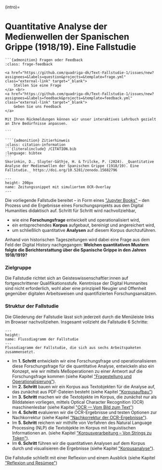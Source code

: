 (intro)=
# Quantitative Analyse der Medienwellen der Spanischen Grippe (1918/19). Eine Fallstudie

````{margin}
```{admonition} Fragen oder Feedback 
:class: frage-feedback

<a href="https://github.com/quadriga-dk/Text-Fallstudie-1/issues/new?assignees=&labels=question&projects=&template=frage.yml" class="external-link" target="_blank">
    Stellen Sie eine Frage
</a> <br>
<a href="https://github.com/quadriga-dk/Text-Fallstudie-1/issues/new?assignees=&labels=feedback&projects=&template=feedback.yml" class="external-link" target="_blank">
    Geben Sie uns Feedback
</a>

Mit Ihren Rückmeldungen können wir unser interaktives Lehrbuch gezielt an Ihre Bedürfnisse anpassen.

```
````
`````{margin}
````{admonition} Zitierhinweis
:class: citation-information
```{literalinclude} /CITATION.bib
:language: bibtex
```
Skorinkin, D., Sluyter-Gäthje, H. & Trilcke, P. (2024). _Quantitative Analyse der Medienwellen der Spanischen Grippe (1918/19). Eine Fallstudie._ https://doi.org/10.5281/zenodo.15682796

`````


```{figure} ../assets/images/grippeocr.gif
---
height: 200px
name: Zeitungssnippet mit simuliertem OCR-Overlay
---
```

Die vorliegende Fallstudie bereitet – in Form eines ["Jupyter Books"](introduction_requirements) – den Prozess und die Ergebnisse eines Forschungsprojekts aus den Digital Humanities didaktisch auf. Schritt für Schritt wird nachvollziehbar, 

- wie eine **Forschungsfrage** entwickelt und operationalisiert wird, 
- ein entsprechendes **Korpus** aufgebaut, bereinigt und angereichert wird,
- um schließlich quantitative **Analysen** auf diesem Korpus durchzuführen.

Anhand von historischen Tageszeitungen wird dabei eine Frage aus dem Feld der Digital History nachgegangen: **Welchen quantitativen Mustern folgte die Berichterstattung über die Spanische Grippe in den Jahren 1918/1919?**

### Zielgruppe
Die Fallstudie richtet sich an Geisteswissenschaftler:innen auf fortgeschrittener Qualifikationsstufe. Kenntnisse der Digital Humnanites sind nicht erforderlich, wohl aber eine prinzipiell Neugier und Offenheit gegenüber digitalen Arbeitsweisen und quantifizierten Forschungsansätzen. 

 
### Struktur der Fallstudie
Die Gliederung der Fallstudie lässt sich jederzeit durch die Menüleiste links im Browser nachvollziehen. Insgesamt vollzieht die Fallstudie 6 Schritte: 

```{figure} ../assets/images/flow-chart.gif
---
height:
name: Flussdiagramm der Fallstudie
---
Flussdiagramm der Fallstudie, die sich aus sechs Arbeitspaketen zusammensetzt.
```

- Im **1. Schritt** entwickeln wir eine Forschungsfrage und operationalisieren diese Forschungsfrage für die quantitative Analyse, entwickeln also ein Konzept, wie wir mittels Meßoperationen zu einer Antwort auf die Forschungsfrage kommen (siehe Kapitel ["Fragestellung und Operationalisierung"](research-question_intro)).
- Im **2. Schritt** bauen wir ein Korpus aus Textobjekten für die Analyse auf, das zunächst aus PDF-Dateien besteht (siehe Kapitel ["Korpusaufbau"](corpus-collection_intro))
- Im **3. Schritt** machen wir die Textobjekte im Korpus, die zunächst nur als Bilddateien vorliegen, mittels Optical Character Recognition (OCR) maschinenlesbar (siehe Kapitel ["OCR — Vom Bild zum Text"](ocr_intro))
- Im **4. Schritt** evaluieren wir die OCR-Ergebnisse und testen Optionen zur Nachkorrektur (siehe Kapitel ["Nachkorrektur der OCR-Ergebnisse"](post-correcting_intro)).
- Im **5. Schritt** reichern wir mithilfe von Verfahren des Natural Language Processing (NLP) die Textobjekte im Korpus mit linguistischen Informationen an. (siehe Kapitel ["Korpusverarbeitung – Von Strings zu Token"](corpus-processing_intro)).
- Im **6. Schritt** führen wir die quantitativen Analysen auf dem Korpus durch und visualisieren die Ergebnisse (siehe Kapitel ["Korpusanalyse"](corpus-analysis_intro)).

Die Fallstudie schließt mit einer Reflexion und einem Ausblick (siehe Kapitel ["Reflexion und Resümee"](reflection_reflection)) 	
